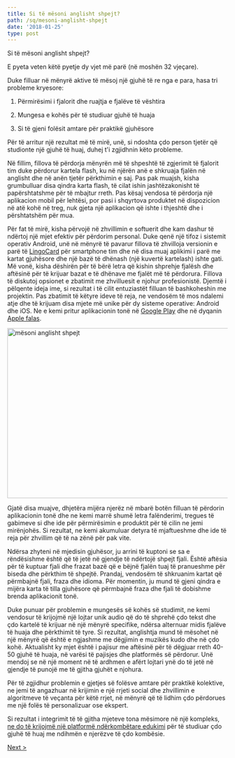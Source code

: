 ```yaml
---
title: Si të mësoni anglisht shpejt?
path: /sq/mesoni-anglisht-shpejt
date: '2018-01-25'
type: post
---
```


Si të mësoni anglisht shpejt?

E pyeta veten këtë pyetje dy vjet më parë (në moshën 32 vjeçare).

Duke filluar në mënyrë aktive të mësoj një gjuhë të re nga e para, hasa tri probleme kryesore:

1. Përmirësimi i fjalorit dhe ruajtja e fjalëve të vështira

2. Mungesa e kohës për të studiuar gjuhë të huaja

3. Si të gjeni folësit amtare për praktikë gjuhësore

Për të arritur një rezultat më të mirë, unë, si ndoshta çdo person tjetër që studionte një gjuhë të huaj, duhej t'i zgjidhnin këto probleme.

Në fillim, fillova të përdorja mënyrën më të shpeshtë të zgjerimit të fjalorit tim duke përdorur kartela flash, ku në njërën anë e shkruaja fjalën në anglisht dhe në anën tjetër përkthimin e saj. Pas pak muajsh, kisha grumbulluar disa qindra karta flash, të cilat ishin jashtëzakonisht të papërshtatshme për të mbajtur rreth. Pas kësaj vendosa të përdorja një aplikacion mobil për lehtësi, por pasi i shqyrtova produktet në dispozicion në atë kohë në treg, nuk gjeta një aplikacion që ishte i thjeshtë dhe i përshtatshëm për mua.

Për fat të mirë, kisha përvojë në zhvillimin e softuerit dhe kam dashur të ndërtoj një mjet efektiv për përdorim personal. Duke qenë një tifoz i sistemit operativ Android, unë në mënyrë të pavarur fillova të zhvilloja versionin e parë të <a href="https://lingocard.com" target="_blank" rel="noopener">LingoCard</a> për smartphone tim dhe në disa muaj aplikimi i parë me kartat gjuhësore dhe një bazë të dhënash (një kuvertë kartelash) ishte gati. Më vonë, kisha dëshirën për të bërë letra që kishin shprehje fjalësh dhe aftësinë për të krijuar bazat e të dhënave me fjalët më të përdorura. Fillova të diskutoj opsionet e zbatimit me zhvilluesit e njohur profesionistë. Djemtë i pëlqente ideja ime, si rezultat i të cilit entuziastët filluan të bashkoheshin me projektin. Pas zbatimit të këtyre ideve të reja, ne vendosëm të mos ndalemi atje dhe të krijuam disa mjete më unike për dy sisteme operative: Android dhe iOS. Ne e kemi pritur aplikacionin tonë në <a href="https://play.google.com/store/apps/details?id=com.lingocard.lingocard">Google Play</a> dhe në dyqanin <a href="https://itunes.apple.com/us/app/lingocard/id1217076835?mt=8">Apple falas</a>.

<img class="aligncenter wp-image-5587" src="../images/2018/01/LigoCard-App-small.png" alt="mësoni anglisht shpejt" width="973" height="388" />

Gjatë disa muajve, dhjetëra mijëra njerëz në mbarë botën filluan të përdorin aplikacionin tonë dhe ne kemi marrë shumë letra falënderimi, tregues të gabimeve si dhe ide për përmirësimin e produktit për të cilin ne jemi mirënjohës. Si rezultat, ne kemi akumuluar detyra të mjaftueshme dhe ide të reja për zhvillim që të na zënë për pak vite.

Ndërsa zhyteni në mjedisin gjuhësor, ju arrini të kuptoni se sa e rëndësishme është që të jetë në gjendje të ndërtojë shpejt fjali. Është aftësia për të kuptuar fjali dhe frazat bazë që e bëjnë fjalën tuaj të pranueshme për biseda dhe përkthim të shpejtë. Prandaj, vendosëm të shkruanim kartat që përmbajnë fjali, fraza dhe idioma. Për momentin, ju mund të gjeni qindra e mijëra karta të tilla gjuhësore që përmbajnë fraza dhe fjali të dobishme brenda aplikacionit tonë.

Duke punuar për problemin e mungesës së kohës së studimit, ne kemi vendosur të krijojmë një lojtar unik audio që do të shprehë çdo tekst dhe çdo kartelë të krijuar në një mënyrë specifike, ndërsa alternuar midis fjalëve të huaja dhe përkthimit të tyre. Si rezultat, anglishtja mund të mësohet në një mënyrë që është e ngjashme me dëgjimin e muzikës kudo dhe në çdo kohë. Aktualisht ky mjet është i pajisur me aftësinë për të dëgjuar rreth 40-50 gjuhë të huaja, në varësi të pajisjes dhe platformës së përdorur. Unë mendoj se në një moment në të ardhmen e afërt lojtari ynë do të jetë në gjendje të punojë me të gjitha gjuhët e njohura.

Për të zgjidhur problemin e gjetjes së folësve amtare për praktikë kolektive, ne jemi të angazhuar në krijimin e një rrjeti social dhe zhvillimin e algoritmeve të veçanta për këtë rrjet, në mënyrë që të lidhim çdo përdorues me një folës të personalizuar ose ekspert.

Si rezultat i integrimit të të gjitha mjeteve tona mësimore në një kompleks, <a href="https://lingocard.com">ne do të krijojmë një platformë ndërkombëtare edukimi</a> për të studiuar çdo gjuhë të huaj me ndihmën e njerëzve të çdo kombësie.

<a href="/sq/gjeni-foles-amtare">Next ></a>